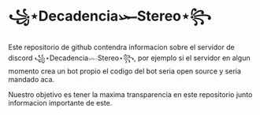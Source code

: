 # ꧁⋆Decadencia𓆱Stereo⋆꧂

Este repositorio de github contendra informacion sobre el servidor de discord ꧁⋆Decadencia𓆱Stereo⋆꧂, por ejemplo si el servidor en algun momento crea un bot propio el codigo del bot seria open source y seria mandado aca.

Nuestro objetivo es tener la maxima transparencia en este repositorio junto informacion importante de este.
